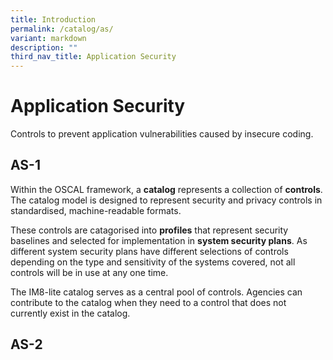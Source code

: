 ```yaml
---
title: Introduction
permalink: /catalog/as/
variant: markdown
description: ""
third_nav_title: Application Security
---
```

# Application Security

Controls to prevent application vulnerabilities caused by insecure coding.

## AS-1 <a name="as-1"></a>


Within the OSCAL framework, a&nbsp;**catalog**&nbsp;represents a collection of&nbsp;**controls**. The catalog model is designed to represent security and privacy controls in standardised, machine-readable formats.

These controls are catagorised into&nbsp;**profiles**&nbsp;that represent security baselines and selected for implementation in&nbsp;**system security plans**. As different system security plans have different selections of controls depending on the type and sensitivity of the systems covered, not all controls will be in use at any one time.

The IM8-lite catalog serves as a central pool of controls. Agencies can contribute to the catalog when they need to a control that does not currently exist in the catalog.



















## AS-2 <a name="as-2"></a>